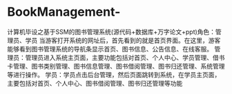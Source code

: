 # BookManagement-
计算机毕设之基于SSM的图书管理系统(源代码+数据库+万字论文+ppt)角色：管理员、学员  当游客打开系统的网址后，首先看到的就是首页界面。在这里，游客能够看到图书管理系统的导航条显示首页、图书信息、公告信息、在线客服。  管理员：管理员进入系统主页面，主要功能包括对首页、个人中心、学员管理、借书卡管理、图书类别管理、图书信息管理、图书借阅管理、图书归还管理、系统管理等进行操作。  学员：学员点击后台管理，然后页面跳转到系统，在学员主页面，主要包括对首页、个人中心、图书借阅管理、图书归还管理等功能
